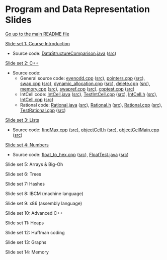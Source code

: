 Program and Data Representation Slides
======================================

[Go up to the main README file](../README.html)

[Slide set 1: Course Introduction](01-intro.html)

- Source code: [DataStructureComparison.java](code/01-intro/DataStructureComparison.java.html) ([src](code/01-intro/DataStructureComparison.java))


[Slide set 2: C++](02-cpp.html)

- Source code:
  - General source code: 
    [evenodd.cpp](code/02-cpp/evenodd.cpp.html) ([src](code/02-cpp/evenodd.cpp)),
    [pointers.cpp](code/02-cpp/pointers.cpp.html) ([src](code/02-cpp/pointers.cpp)), 
    [swap.cpp](code/02-cpp/swap.cpp.html) ([src](code/02-cpp/swap.cpp)),
    [dynamic_allocation.cpp](code/02-cpp/dynamic_allocation.cpp.html) ([src](code/02-cpp/dynamic_allocation.cpp)),
    [delete.cpp](code/02-cpp/delete.cpp.html) ([src](code/02-cpp/delete.cpp)),
    [memory.cpp](code/02-cpp/memory.cpp.html) ([src](code/02-cpp/memory.cpp)),
    [swapref.cpp](code/02-cpp/swapref.cpp.html) ([src](code/02-cpp/swapref.cpp)),
    [cpptest.cpp](code/02-cpp/cpptest.cpp.html) ([src](code/02-cpp/cpptest.cpp))
  - IntCell code: 
    [IntCell.java](code/02-cpp/IntCell.java.html) ([src](code/02-cpp/IntCell.java)), 
    [TestIntCell.cpp](code/02-cpp/TestIntCell.cpp.html) ([src](code/02-cpp/TestIntCell.cpp)),
    [IntCell.h](code/02-cpp/IntCell.h.html) ([src](code/02-cpp/IntCell.h)), 
    [IntCell.cpp](code/02-cpp/IntCell.cpp.html) ([src](code/02-cpp/IntCell.cpp))
  - Rational code: 
    [Rational.java](code/02-cpp/Rational.java.html) ([src](code/02-cpp/Rational.java)), 
    [Rational.h](code/02-cpp/Rational.h.html) ([src](code/02-cpp/Rational.h)),
    [Rational.cpp](code/02-cpp/Rational.cpp.html) ([src](code/02-cpp/Rational.cpp)), 
    [TestRational.cpp](code/02-cpp/TestRational.cpp.html) ([src](code/02-cpp/TestRational.cpp))

[Slide set 3: Lists](03-lists.html)

- Source code: [findMax.cpp](code/03-lists/findMax.cpp.html) ([src](code/03-lists/findMax.cpp)),
  [objectCell.h](code/03-lists/objectCell.h.html) ([src](code/03-lists/objectCell.h)),
  [objectCellMain.cpp](code/03-lists/objectCellMain.cpp.html) ([src](code/03-lists/objectCellMain.cpp))

[Slide set 4: Numbers](04-numbers.html)

- Source code: [float_to_hex.cpp](code/04-numbers/float_to_hex.cpp.html) ([src](code/04-numbers/float_to_hex.cpp)), [FloatTest.java](code/04-numbers/FloatTest.java.html) ([src](code/04-numbers/FloatTest.java))

Slide set 5: Arrays & Big-Oh

Slide set 6: Trees

Slide set 7: Hashes

Slide set 8: IBCM (machine language)

Slide set 9: x86 (assembly language)

Slide set 10: Advanced C++

Slide set 11: Heaps

Slide set 12: Huffman coding

Slide set 13: Graphs

Slide set 14: Memory
